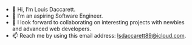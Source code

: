 - 👋 Hi, I’m Louis Daccarett.
- 🌱 I’m an aspiring Software Engineer.
- 💞️ I look forward to collaborating on interesting projects with newbies and advanced web developers.
- 📫 Reach me by using this email address: lsdaccarett89@icloud.com.

<!---
misterdac89/misterdac89 is a ✨ special ✨ repository because its `README.md` (this file) appears on your GitHub profile.
You can click the Preview link to take a look at your changes.
--->
